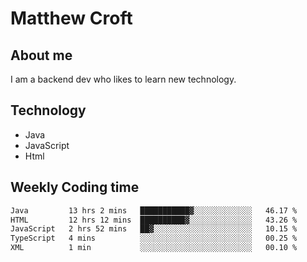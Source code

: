 # Matthew Croft

## About me
I am a backend dev who likes to learn new technology. 

## Technology
- Java
- JavaScript
- Html

## Weekly Coding time
<!--START_SECTION:waka-->

```txt
Java         13 hrs 2 mins   ███████████▓░░░░░░░░░░░░░   46.17 %
HTML         12 hrs 12 mins  ██████████▓░░░░░░░░░░░░░░   43.26 %
JavaScript   2 hrs 52 mins   ██▓░░░░░░░░░░░░░░░░░░░░░░   10.15 %
TypeScript   4 mins          ░░░░░░░░░░░░░░░░░░░░░░░░░   00.25 %
XML          1 min           ░░░░░░░░░░░░░░░░░░░░░░░░░   00.10 %
```

<!--END_SECTION:waka-->
